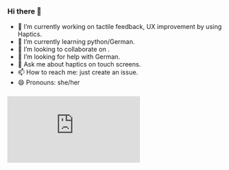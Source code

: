 ### Hi there 👋

<!--
**bsadia/bsadia** is a ✨ _special_ ✨ repository because its `README.md` (this file) appears on your GitHub profile.

-->

- 🔭 I’m currently working on tactile feedback, UX improvement by using Haptics.
- 🌱 I’m currently learning python/German.
- 👯 I’m looking to collaborate on .
- 🤔 I’m looking for help with German.
- 💬 Ask me about haptics on touch screens.
- 📫 How to reach me: just create an issue.
- 😄 Pronouns: she/her


### ![My CV](https://github.com/bsadia/bsadia/files/9423961/BushraSadia_EN.pdf)
